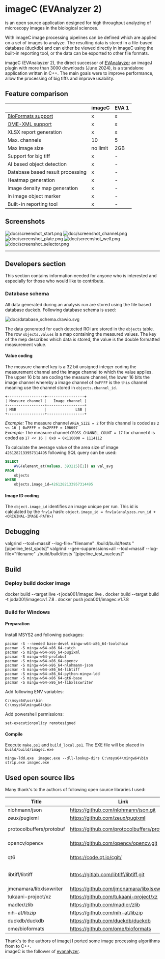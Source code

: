 # imageC (EVAnalyzer 2)

is an open source application designed for high throughput analyzing of microscopy images in the biological sciences.  

With imageC image processing pipelines can be defined which are applied on a set of images to analyze.
The resulting data is stored in a file-based database (duckdb) and can either be viewed directly in imageC using the built-in reporting tool, or the data can be exported to other file formats.  

imageC (EVAnalayzer 2), the direct successor of [EVAnalayzer](https://github.com/joda01/evanalyzer) an imageJ plugin with more than 3000 downloads (June 2024), is a standalone application written in C++.
The main goals were to improve performance, allow the processing of big tiffs and improve usability.

## Feature comparison

|                                                           |imageC   |EVA 1  |
|-----------------------------------------------------------|-------  |-------|
|[BioFormats support](https://github.com/ome/bioformats)    |x        |x      |
|[OME-XML support](https://docs.openmicroscopy.org/)        |x        |x      |
|XLSX report generation                                     |x        |x      |
|Max. channels                                              |10       |5      |
|Max image size                                             |no limit |2GB    |
|Support for big tiff                                       |x        |-      |
|AI based object detection                                  |x        |-      |
|Database based result processing                           |x        |-      |
|Heatmap generation                                         |x        |-      |
|Image density map generation                               |x        |-      |
|In image object marker                                     |x        |-      |
|Built-in reporting tool                                    |x        |-      |

## Screenshots

![doc/screenshot_start.png](doc/screenshot_start.png)
![doc/screenshot_channel.png](doc/screenshot_channel.png)
![doc/screenshot_plate.png](doc/screenshot_plate.png)
![doc/screenshot_well.png](doc/screenshot_well.png)
![doc/screenshot_selector.png](doc/screenshot_selector.png)


-----

## Developers section

This section contains information needed for anyone who is interested and especially for those who would like to contribute.

### Database schema

All data generated during an analysis run are stored using the file based database duckdb.
Following database schema is used:

![doc/database_schema.drawio.svg](doc/database_schema.drawio.svg)

The data generated for each detected ROI are stored in the `objects` table.
The row `objects.values` is a map containing the measured values.
The key of the mep describes which data is stored, the value is the double formatted measurement value.  

#### Value coding

The measure channel key is a 32 bit unsigned integer coding the measurement channel and the image channel to which the value applies.
The upper 16 bits are coding the measure channel, the lower 16 bits the image channel whereby a image channel of `0xFFFF` is the `this` channel meaning use the channel stored in `objects.channel_id`.

```
+-----------------+-----------------+
| Measure channel |   Image channel |
+-----------------+-----------------+
| MSB             |             LSB |
+-----------------+-----------------+
```

*Example:* The measure channel `AREA_SIZE = 2` for this channel is coded as `2 << 16 | 0xFFFF = 0x2FFFF = 196607`  
*Example:* The measure channel `CROSS_CHANNEL_COUNT = 17` for channel `0` is coded as `17 << 16 | 0x0 = 0x110000 = 1114112`  

To calculate the average value of the area size of image `4261282133957314495` following SQL query can be used:
```SQL
SELECT 
    AVG(element_at(values, 393215)[1]) as val_avg  
FROM 
    objects 
WHERE 
    objects.image_id=4261282133957314495
```

#### Image ID coding

The `object.image_id` identifies an image unique per run.
This id is calculated by the `fnv1a` hash: `object.image_id = fnv1a(analyzes.run_id + <ORIGINAL-IMAGE-PATH>)`

## Debugging

 valgrind --tool=massif --log-file="filename" ./build/build/tests "[pipeline_test_spots]"
 valgrind --gen-suppressions=all --tool=massif --log-file="filename" ./build/build/tests "[pipeline_test_nucleus]"

## Build


### Deploy build docker image

docker build --target live -t joda001/imagec:live .
docker build --target build -t joda001/imagec:v1.7.8 .
docker push  joda001/imagec:v1.7.8

### Build for Windows

#### Preparation

Install MSYS2 and following packages:

```
pacman -S --needed base-devel mingw-w64-x86_64-toolchain
pacman -S mingw-w64-x86_64-catch
pacman -S mingw-w64-x86_64-pugixml
pacman -S mingw-w64-protobuf
pacman -S mingw-w64-x86_64-opencv
pacman -S mingw-w64-x86_64-nlohmann-json
pacman -S mingw-w64-x86_64-libtiff
pacman -S mingw-w64-x86_64-python-mingw-ldd
pacman -S mingw-w64-x86_64-qt6-base
pacman -S mingw-w64-x86_64-libxlsxwriter
```

Add following ENV variables:

```
C:\msys64\usr\bin
C:\msys64\mingw64\bin
```

Add powershell permissions:

`set-executionpolicy remotesigned`

#### Compile

Execute `make.ps1` and `build_local.ps1`.
The EXE file will be placed in `build/build/imagec.exe`

`
mingw-ldd.exe  imagec.exe --dll-lookup-dirs C:\msys64\mingw64\bin
strip.exe imagec.exe
`


## Used open source libs

Many thank's to the authors of following open source libraries I used:


Title                   | Link                                          | License
------                  |-------                                        |--------
nlohmann/json           |https://github.com/nlohmann/json.git           | MIT
zeux/pugixml            |https://github.com/zeux/pugixml                | MIT
protocolbuffers/protobuf|https://github.com/protocolbuffers/protobuf    | Google Inc.
opencv/opencv           |https://github.com/opencv/opencv.git           | Apache-2.0
qt6                     |https://code.qt.io/cgit/                       | LGPL-3.0
libtiff/libtiff         |https://gitlab.com/libtiff/libtiff.git         | Silicon Graphics, Inc.
jmcnamara/libxlsxwriter |https://github.com/jmcnamara/libxlsxwriter.git | FreeBSD
tukaani-project/xz      |https://github.com/tukaani-project/xz          | GPL-3.0
madler/zlib             |https://github.com/madler/zlib                 | Own
nih-at/libzip           |https://github.com/nih-at/libzip               | Own
duckdb/duckdb           |https://github.com/duckdb/duckdb               | MIT
ome/bioformats          |https://github.com/ome/bioformats              | GPL-2.0


Thank's to the authors of [imagej](https://github.com/imagej/imagej2) I ported some image processing algorithms from to C++.  
imageC is the follower of [evanalyzer](https://github.com/joda01/evanalyzer).
